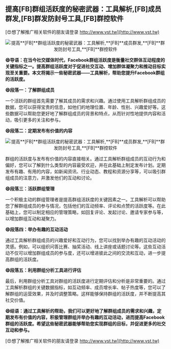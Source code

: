 ## **提高**[FB]**群组活跃度的秘密武器：工具解析,**[FB]**成员群发,**[FB]**群发防封号工具,**[FB]**群控软件**

[😍想了解推广相关软件的朋友请登录 http://www.vst.tw](http://www.vst.tw)

 <center><img src="https://vst.tw/MP4/tuiguang/png/1.png" alt="提高**[FB]**群组活跃度的秘密武器：工具解析,**[FB]**成员群发,**[FB]**群发防封号工具,**[FB]**群控软件"></center>

**😄导语：在当今社交媒体时代，Facebook群组活跃度是衡量社交群体互动程度的关键指标之一。提高群组活跃度对于促进社交互动、增加群体凝聚力和推动目标实现至关重要。本文将揭示一些秘密武器——工具解析，帮助您提升Facebook群组的活跃度。**

**😄段落一：了解群组成员**

一个活跃的群组首先需要了解其成员的需求和兴趣。通过使用工具解析群组成员的数据，您可以获得宝贵的信息，如他们的地理位置、年龄、性别、兴趣爱好等。这些数据可以帮助您更好地了解群组成员的背景和特点，从而针对性地提供内容和活动，吸引更多的关注和参与。

**😄段落二：定期发布有价值的内容**

 <center><img src="https://vst.tw/MP4/tuiguang/png/6.png" alt="提高**[FB]**群组活跃度的秘密武器：工具解析,**[FB]**成员群发,**[FB]**群发防封号工具,**[FB]**群控软件"></center>

群组的活跃度与发布有价值的内容直接相关。通过工具解析群组成员的互动行为和偏好，您可以了解到什么类型的内容最受欢迎，并在此基础上制定发布计划。定期发布有趣、有用的内容，如新闻资讯、行业动态、教程和资源分享等，可以吸引群组成员的注意力，并激发他们的互动和讨论。

**😄段落三：活跃群组管理**

一个积极主动的群组管理者是提高群组活跃度的关键因素之一。工具解析可以帮助您了解群组成员的参与情况，包括他们的互动频率、评论和点赞的活跃度等。在此基础上，您可以制定相应的管理策略，如回复评论、发起讨论、邀请专家参与等，以增加群组互动和凝聚力。

**😄段落四：举办有趣的互动活动**

通过工具解析群组成员的兴趣爱好和互动行为，您可以找到举办有趣的互动活动的灵感。例如，可以组织问答比赛、抽奖活动、线上讲座或话题讨论等。这些互动活动不仅可以增加群组成员的参与度，还可以增进彼此之间的交流和互动，进一步提高群组的活跃度。

**😄段落五：利用群组分析工具进行评估**

最后，利用群组分析工具对群组的活跃度进行定期评估和分析是非常重要的。通过工具解析群组的关键数据指标，如互动频率、成员增长率、帖子热度等，您可以了解群组的运营效果，并及时调整策略。这样能够保持群组的活跃度，并不断提高其社交价值。

**😄结语：通过工具解析的帮助，我们可以更好地了解群组成员的需求和兴趣，定期发布有价值的内容，积极管理群组并举办有趣的互动活动，进而提高Facebook群组的活跃度。希望这些秘密武器能够帮助您实现群组的目标，并促进更多的社交互动和参与。**

[😍想了解推广相关软件的朋友请登录 http://www.vst.tw](http://www.vst.tw)



